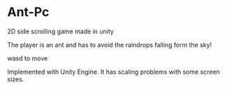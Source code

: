 # Ant-Pc
2D side scrolling game made in unity

The player is an ant and has to avoid the raindrops falling form the sky!

wasd to move 

Implemented with Unity Engine. It has scaling problems with some screen sizes. 
